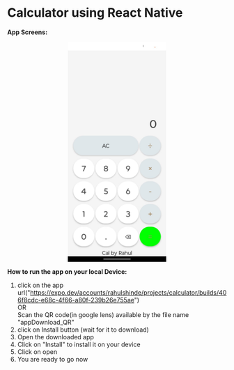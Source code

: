# Calculator using React Native
**App Screens:**<br>
<div style="display: flex; justify-content: space-around; align-items: center;">
  <img src="https://github.com/Rahulshinde01/calculator-React-Native1/blob/main/calculatorImage1.jpeg" alt="Calculator Overview" width="45%" />
  
</div>


**How to run the app on your local Device:**

1. click on the app url("https://expo.dev/accounts/rahulshinde/projects/calculator/builds/406f8cdc-e68c-4f66-a80f-239b26e755ae") <br>
OR <br>
Scan the QR code(in google lens) available by the file name "appDownload_QR"
3. click on Install button (wait for it to download)
4. Open the downloaded app
5. Click on "Install" to install it on your device
6. Click on open
7. You are ready to go now 
